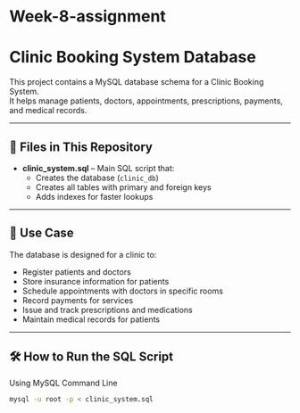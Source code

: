 # Week-8-assignment

# Clinic Booking System Database

This project contains a MySQL database schema for a Clinic Booking System.  
It helps manage patients, doctors, appointments, prescriptions, payments, and medical records.

---

## 📂 Files in This Repository
- **clinic_system.sql** – Main SQL script that:
  - Creates the database (`clinic_db`)
  - Creates all tables with primary and foreign keys
  - Adds indexes for faster lookups

---

## 🏥 Use Case
The database is designed for a clinic to:
- Register patients and doctors
- Store insurance information for patients
- Schedule appointments with doctors in specific rooms
- Record payments for services
- Issue and track prescriptions and medications
- Maintain medical records for patients

---

## 🛠️ How to Run the SQL Script

Using MySQL Command Line
```bash
mysql -u root -p < clinic_system.sql
